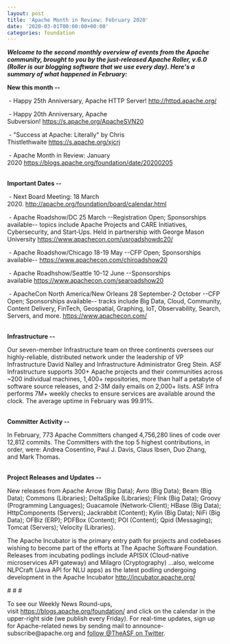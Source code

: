 ```yaml
---
layout: post
title: 'Apache Month in Review: February 2020'
date: '2020-03-01T00:00:00+00:00'
categories: foundation
---
```

<p><span style="font-weight: 700;"><em>Welcome to the second monthly overview of events from the Apache community, brought to you by the just-released Apache Roller, v.6.0 (Roller is our blogging software that we use every day). Here's a summary of what happened in February:</em></span></p><p><span style="font-weight: 700;">New this month --</span></p><p>&nbsp;- Happy 25th Anniversary, Apache HTTP Server!&nbsp;<a href="http://httpd.apache.org/" target="_blank">http://httpd.apache.org/</a></p><p>&nbsp;- Happy 20th Anniversary, Apache Subversion!&nbsp;<a href="https://s.apache.org/ApacheSVN20" target="_blank">https://s.apache.org/ApacheSVN20</a></p><p>&nbsp;- "<span style="font-size: 14px;">Success at Apache: Literally"&nbsp;</span>by Chris Thistlethwaite&nbsp;<a href="https://s.apache.org/xjcrj" target="_blank">https://s.apache.org/xjcrj</a></p><p>&nbsp;- Apache Month in Review: January 2020&nbsp;<a href="https://blogs.apache.org/foundation/date/20200205" target="_blank">https://blogs.apache.org/foundation/date/20200205</a></p><p><span style="font-weight: 700;"><br>Important Dates --</span></p><p>&nbsp;- Next Board Meeting: 18 March 2020.&nbsp;<a href="http://apache.org/foundation/board/calendar.html" style="background-color: rgb(255, 255, 255);">http://apache.org/foundation/board/calendar.html</a></p><p>&nbsp;- Apache Roadshow/DC 25 March --Registration Open; Sponsorships available-- topics include&nbsp;Apache Projects and CARE Initiatives, Cybersecurity, and Start‑Ups. Held in partnership with George Mason University&nbsp;<a href="https://www.apachecon.com/usroadshowdc20/" style="background-color: rgb(255, 255, 255);">https://www.apachecon.com/usroadshowdc20/</a></p><p>&nbsp;- Apache Roadshow/Chicago 18-19 May --CFP Open; Sponsorships available--&nbsp;<a href="https://www.apachecon.com/chiroadshow20" target="_blank" style="background-color: rgb(255, 255, 255);">https://www.apachecon.com/chiroadshow20</a></p><p>&nbsp;- Apache Roadhshow/Seattle 10-12 June --Sponsorships available&nbsp;<a href="https://www.apachecon.com/searoadshow20" target="_blank">https://www.apachecon.com/searoadshow20</a></p><p>&nbsp;- ApacheCon North America/New Orleans 28 September-2 October --CFP Open; Sponsorships available-- tracks include Big Data, Cloud, Community, Content Delivery, FinTech, Geospatial, Graphing, IoT, Observability, Search, Servers, and more.&nbsp;<a href="https://www.apachecon.com/" style="background-color: rgb(255, 255, 255);">https://www.apachecon.com/</a></p><p></p><p></p><p><span style="font-weight: 700;"><br>Infrastructure --</span></p><p>Our seven-member Infrastructure team on three continents oversees our highly-reliable, distributed network under the leadership of VP Infrastructure David Nalley and Infrastructure Administrator Greg Stein. ASF Infrastructure supports 300+ Apache projects and their communities across ~200 individual machines, 1,400+ repositories, more than half a petabyte of software source releases, and 2-3M daily emails on 2,000+ lists. ASF Infra performs 7M+ weekly checks to ensure services are available around the clock. The average uptime in February was 99.91%.</p><p><span style="font-weight: 700;"><br>Committer Activity --</span></p><div><p>In February, 773 Apache Committers changed 4,756,280 lines of code over 12,812 commits. The Committers with the top 5 highest contributions, in order, were: Andrea Cosentino, Paul J. Davis,&nbsp;Claus Ibsen,&nbsp;Duo Zhang, and&nbsp;Mark Thomas.</p><p><span style="font-weight: 700;"><br>Project Releases and Updates --</span></p></div><p>New releases from Apache Arrow (Big Data); Avro (Big Data); Beam (Big Data); Commons (Libraries); DeltaSpike (Libraries); Flink (Big Data); Groovy (Programming Languages); Guacamole (Network-Client); HBase (Big Data); HttpComponents (Servers); Jackrabbit (Content); Kylin (Big Data); NiFi (Big Data); OFBiz (ERP); PDFBox (Content); POI (Content); Qpid (Messaging); Tomcat (Servers); Velocity (Libraries).</p><p>The Apache Incubator is the primary entry path for projects and codebases wishing to become part of the efforts at The Apache Software Foundation. Releases from incubating podlings include APISIX (Cloud-native microservices API gateway) and Milagro (Cryptography) ...also, welcome NLPCraft (Java API for NLU apps)&nbsp;as the latest podling undergoing development in the Apache Incubator&nbsp;<a href="http://incubator.apache.org/" style="background-color: rgb(255, 255, 255);">http://incubator.apache.org/</a><br></p><p></p><p># # #</p><p><span style="font-size: 14px;">To see our Weekly News Round-ups, visit&nbsp;<a href="https://blogs.apache.org/foundation/" target="_blank">https://blogs.apache.org/foundation/</a> and click on the calendar in the upper-right side (we publish every Friday).&nbsp;</span>For real-time updates, sign up for Apache-related news by sending mail to announce-subscribe@apache.org and <a href="https://twitter.com/TheASF" target="_blank" style="background-color: rgb(255, 255, 255);">follow @TheASF on Twitter</a>.</p>
